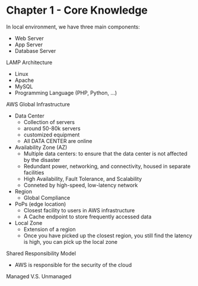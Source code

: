 # Chapter 1 - Core Knowledge

In local environment, we have three main components:
- Web Server
- App Server
- Database Server

LAMP Architecture
- Linux
- Apache
- MySQL
- Programming Language (PHP, Python, ...)


AWS Global Infrastructure
- Data Center
  - Collection of servers
  - around 50-80k servers
  - customized equipment
  - All DATA CENTER are online
- Availability Zone (AZ)
  - Multiple data centers: to ensure that the data center is not affected by the disaster
  - Redundant power, networking, and connectivity, housed in separate facilities
  - High Availability, Fault Tolerance, and Scalability
  - Conneted by high-speed, low-latency network
- Region
  - Global Compliance
- PoPs (edge location)
  - Closest facility to users in AWS infrastructure
  - A Cache endpoint to store frequently accessed data
- Local Zone
  - Extension of a region
  - Once you have picked up the closest region, you still find the latency is high, you can pick up the local zone


Shared Responsibility Model
- AWS is responsible for the security of the cloud

Managed V.S. Unmanaged


